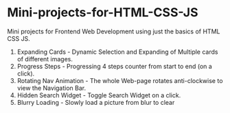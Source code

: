 # Mini-projects-for-HTML-CSS-JS
Mini projects for Frontend Web Development using just the basics of HTML CSS JS.

1. Expanding Cards - Dynamic Selection and Expanding of Multiple cards of different images. 
2. Progress Steps - Progressing 4 steps counter from start to end (on a click).
3. Rotating Nav Animation - The whole Web-page rotates anti-clockwise to view the Navigation Bar.
4. Hidden Search Widget - Toggle Search Widget on a click.
5. Blurry Loading - Slowly load a picture from blur to clear
